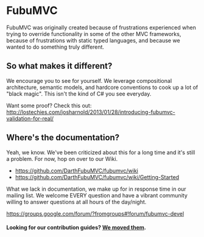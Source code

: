# FubuMVC

FubuMVC was originally created because of frustrations experienced when trying to override functionality in some of the other MVC frameworks, because of frustrations with
static typed languages, and because we wanted to do something truly different.

## So what makes it different?

We encourage you to see for yourself. We leverage compositional architecture, semantic models, and hardcore conventions to cook up a lot of "black magic". This isn't the
kind of C# you see everyday.

Want some proof? Check this out:
http://lostechies.com/josharnold/2013/01/28/introducing-fubumvc-validation-for-real/

## Where's the documentation?

Yeah, we know. We've been criticized about this for a long time and it's still a problem. For now, hop on over to our Wiki.

* https://github.com/DarthFubuMVC/fubumvc/wiki
* https://github.com/DarthFubuMVC/fubumvc/wiki/Getting-Started

What we lack in documentation, we make up for in response time in our mailing list. We welcome EVERY question and have a vibrant community willing to answer
questions at all hours of the day/night. 

https://groups.google.com/forum/?fromgroups#!forum/fubumvc-devel


  
  
#### Looking for our contribution guides? [We moved them](https://github.com/DarthFubuMVC/fubumvc/wiki/Contribution-Guide).
